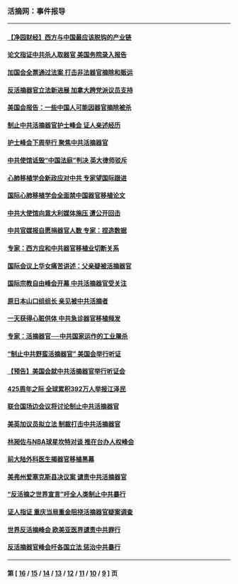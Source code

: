 ### 活摘网：事件报导
---
#### [【净园财经】西方与中国最应该脱钩的产业链](../../pages/nf5877/n14016113.md?06260430) 
#### [论文指证中共杀人取器官 美国务院录入报告](../../pages/nf5877/n13999890.md?06260430) 
#### [加国会全票通过法案 打击非法器官摘除和贩运](../../pages/nf5877/n13884924.md?06260430) 
#### [反活摘器官立法新进展 加拿大跨党派议员支持](../../pages/nf5877/n13876061.md?06260430) 
#### [美国会报告：一些中国人可能因器官摘除被杀](../../pages/nf5877/n13867964.md?06260430) 
#### [制止中共活摘器官护士峰会 证人亲述经历](../../pages/nf5877/n13859007.md?06260430) 
#### [护士峰会下周举行 聚焦中共活摘器官](../../pages/nf5877/n13855418.md?06260430) 
#### [中共使馆诋毁“中国法庭”判决 英大律师驳斥](../../pages/nf5877/n13833945.md?06260430) 
#### [心肺移植学会新政应对中共 专家望国际跟进](../../pages/nf5877/n13829043.md?06260430) 
#### [国际心肺移植学会全面禁中国器官移植论文](../../pages/nf5877/n13827785.md?06260430) 
#### [中共大使馆向意大利媒体施压 遭公开回击](../../pages/nf5877/n13826038.md?06260430) 
#### [中共官媒报自愿捐器官人数 专家：捏造数据](../../pages/nf5877/n13814130.md?06260430) 
#### [专家：西方应和中共器官移植业切断关系](../../pages/nf5877/n13772828.md?06260430) 
#### [国际会议上华女痛苦讲述：父亲疑被活摘器官](../../pages/nf5877/n13771583.md?06260430) 
#### [国际宗教自由峰会开幕 中共活摘器官受关注](../../pages/nf5877/n13769995.md?06260430) 
#### [原日本山口组组长 亲见被中共活摘者](../../pages/nf5877/n13767360.md?06260430) 
#### [一天获得心脏供体 中共急诊器官移植频发](../../pages/nf5877/n13764689.md?06260430) 
#### [专家：活摘器官──中共国家运作的工业屠杀](../../pages/nf5877/n13761178.md?06260430) 
#### [“制止中共野蛮活摘器官” 美国会举行听证](../../pages/nf5877/n13735831.md?06260430) 
#### [【预告】美国会就中共活摘器官举行听证会](../../pages/nf5877/n13732843.md?06260430) 
#### [425周年之际 全球累积392万人举报江泽民](../../pages/nf5877/n13719232.md?06260430) 
#### [联合国场边会议将讨论制止中共活摘器官](../../pages/nf5877/n13656361.md?06260430) 
#### [美英加议员拟立法 制裁打击中共活摘器官](../../pages/nf5877/n13430251.md?06260430) 
#### [林昶佐与NBA球星坎特对谈 推在台办人权峰会](../../pages/nf5877/n13414467.md?06260430) 
#### [前大陆外科医生揭器官移植黑幕](../../pages/nf5877/n13401416.md?06260430) 
#### [美弗州爱塞克斯县决议案 谴责中共活摘器官](../../pages/nf5877/n13320919.md?06260430) 
#### [“反活摘之世界宣言”吁全人类制止中共暴行](../../pages/nf5877/n13259730.md?06260430) 
#### [证人指证 重庆当局重金阻挠活摘器官疑案调查](../../pages/nf5877/n13259127.md?06260430) 
#### [世界反活摘峰会 欧美亚医界谴责中共罪行](../../pages/nf5877/n13253550.md?06260430) 
#### [反活摘器官峰会吁各国立法 惩治中共暴行](../../pages/nf5877/n13245052.md?06260430) 

---
#### 第 [ [16](./16.md?06260430) / [15](./15.md?06260430) / [14](./14.md?06260430) / [13](./13.md?06260430) / [12](./12.md?06260430) / [11](./11.md?06260430) / [10](./10.md?06260430) / [9](./9.md?06260430) ] 页
